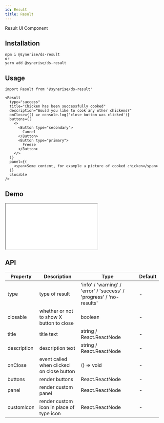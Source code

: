 ```yaml
---
id: Result
title: Result
---
```


Result UI Component

## Installation

```
npm i @synerise/ds-result
or
yarn add @synerise/ds-result
```

## Usage

```
import Result from '@synerise/ds-result'

<Result
  type="success"
  title="Chicken has been successfully cooked"
  description="Would you like to cook any other chickens?"
  onClose={() => console.log('close button was clicked')}
  buttons={(
    <>
      <Button type="secondary">
        Cancel
      </Button>
      <Button type="primary">
        Freeze
      </Button>
    </>
  )}
  panel={(
    <span>Some content, for example a picture of cooked chicken</span>
  )}
  closable
/>

```

## Demo

<iframe src="/storybook-static/iframe.html?id=components-result--default"></iframe>

## API

| Property    | Description                               | Type                                                                 | Default | 
| ----------- | ----------------------------------------- | -------------------------------------------------------------------- | ------- | 
| type        | type of result                            | 'info' / 'warning' / 'error' / 'success' / 'progress' / 'no-results' | -       | 
| closable    | whether or not to show X button to close  | boolean                                                              | -       | 
| title       | title text                                | string / React.ReactNode                                             | -       | 
| description | description text                          | string / React.ReactNode                                             | -       | 
| onClose     | event called when clicked on close button | () => void                                                           | -       | 
| buttons     | render buttons                            | React.ReactNode                                                      | -       | 
| panel       | render custom panel                       | React.ReactNode                                                      | -       | 
| customIcon  | render custom icon in place of type icon  | React.ReactNode                                                      | -       | 
